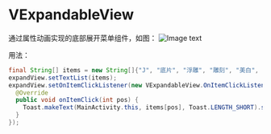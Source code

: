 # VExpandableView
通过属性动画实现的底部展开菜单组件，如图：
![Image text](https://github.com/CodeMAI/VExpandableView/blob/master/show.gif)

用法：
```java
final String[] items = new String[]{"J", "底片", "浮雕", "雕刻", "美白", "木刻"};
expandView.setTextList(items);
expandView.setOnItemClickListener(new VExpandableView.OnItemClickListener() {
  @Override
  public void onItemClick(int pos) {
    Toast.makeText(MainActivity.this, items[pos], Toast.LENGTH_SHORT).show();
  }
});
```
